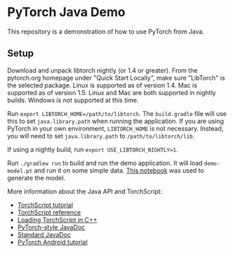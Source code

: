 # PyTorch Java Demo

This repository is a demonstration of how to use PyTorch from Java.

## Setup

Download and unpack libtorch nightly (or 1.4 or greater).
From the pytorch.org homepage under "Quick Start Locally",
make sure "LibTorch" is the selected package.
Linux is supported as of version 1.4.  Mac is supported as of version 1.5.
Linux and Mac are both supported in nightly builds.
Windows is not supported at this time.

Run `export LIBTORCH_HOME=/path/to/libtorch`.
The `build.gradle` file will use this to set `java.library.path`
when running the application.
If you are using PyTorch in your own environment,
`LIBTORCH_HOME` is not necessary.
Instead, you will need to set `java.library.path` to `/path/to/libtorch/lib`.

If using a nightly build, run `export USE_LIBTORCH_NIGHTLY=1`.

Run `./gradlew run` to build and run the demo application.
It will load `demo-model.pt` and run it on some simple data.
[This notebook](TorchScriptForJavaDemo.ipynb) was used to generate the model.

More information about the Java API and TorchScript:
- [TorchScript tutorial](https://pytorch.org/tutorials/beginner/Intro_to_TorchScript_tutorial.html)
- [TorchScript reference](https://pytorch.org/docs/stable/jit.html)
- [Loading TorchScript in C++](https://pytorch.org/tutorials/advanced/cpp_export.html)
- [PyTorch-style JavaDoc](https://pytorch.org/docs/stable/packages.html)
- [Standard JavaDoc](https://pytorch.org/javadoc/1.4.0/)
- [PyTorch Android tutorial](https://pytorch.org/mobile/android/)
